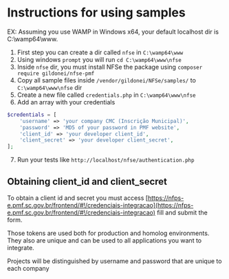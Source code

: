 # Instructions for using samples

EX: Assuming you use WAMP in Windows x64, your default localhost dir is C:\wamp64\www.
1. First step you can create a dir called `nfse` in `C:\wamp64\www`
2. Using windows `prompt` you will run `cd C:\wamp64\www\nfse`
3. Inside `nfse` dir, you must install NFSe the package using `composer require gildonei/nfse-pmf`
4. Copy all sample files inside `/vendor/gildonei/NFSe/samples/` to `C:\wamp64\www\nfse` dir
5. Create a new file called `credentials.php` in `C:\wamp64\www\nfse`
6. Add an array with your credentials
```php
$credentials = [
    'username' => 'your company CMC (Inscrição Municipal)',
    'password' => 'MD5 of your password in PMF website',
    'client_id' => 'your developer client_id',
    'client_secret' => 'your developer client_secret',
];

```
7. Run your tests like `http://localhost/nfse/authentication.php`

## Obtaining client_id and client_secret
To obtain a client id and secret you must access [https://nfps-e.pmf.sc.gov.br/frontend/#!/credenciais-integracao](https://nfps-e.pmf.sc.gov.br/frontend/#!/credenciais-integracao) fill and submit the form.

Those tokens are used both for production and homolog environments. They also are unique and can be used to all applications you want to integrate.

Projects will be distinguished by username and password that are unique to each company

